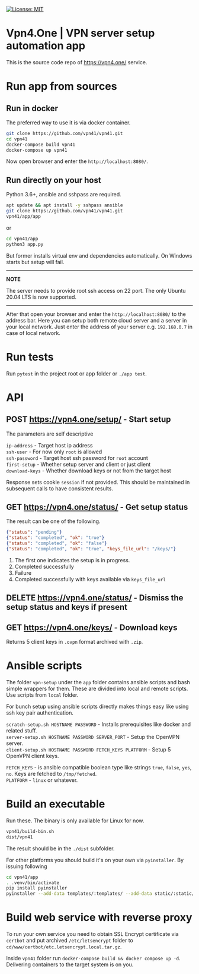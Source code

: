 [![License: MIT](https://img.shields.io/badge/License-MIT-blue.svg)](https://opensource.org/licenses/MIT)

# Vpn4.One | VPN server setup automation app

This is the source code repo of https://vpn4.one/ service. 

# Run app from sources

## Run in docker   

The preferred way to use it is via docker container.  
  
```bash
git clone https://github.com/vpn41/vpn41.git
cd vpn41
docker-compose build vpn41
docker-compose up vpn41
```

Now open browser and enter the `http://localhost:8080/`.

## Run directly on your host 

Python 3.6+, ansible and sshpass are required. 

```bash
apt update && apt install -y sshpass ansible
git clone https://github.com/vpn41/vpn41.git
vpn41/app/app
```

or 

```bash
cd vpn41/app
python3 app.py
```

But former installs virtual env and dependencies automatically. On Windows starts but setup will fail. 

---
**NOTE**

The server needs to provide root ssh access on 22 port. The only Ubuntu 20.04 LTS is now supported. 

---

After that open your browser and enter the `http://localhost:8080/` to the address bar. Here you can setup both remote cloud
server and a server in your local network. Just enter the address of your server e.g. `192.168.0.7` in case of local network. 

# Run tests

Run `pytest` in the project root or app folder or `./app test`.

# API
## POST https://vpn4.one/setup/ - Start setup 

The parameters are self descriptive 

`ip-address` - Target host ip address  
`ssh-user` - For now only `root` is allowed  
`ssh-password` - Target host ssh password for `root` account  
`first-setup` - Whether setup server and client or just client  
`download-keys` - Whether download keys or not from the target host

Response sets cookie `session` if not provided. This should be maintained in subsequent calls to have consistent results.

## GET https://vpn4.one/status/ - Get setup status

The result can be one of the following.

```json
{"status": "pending"}
{"status": "completed", "ok": "true"}
{"status": "completed", "ok": "false"}
{"status": "completed", "ok": "true", "keys_file_url": "/keys/"}
```

1. The first one indicates the setup is in progress.
2. Completed successfully 
3. Failure
4. Completed successfully with keys available via `keys_file_url`

## DELETE https://vpn4.one/status/ - Dismiss the setup status and keys if present 

## GET https://vpn4.one/keys/ - Download keys

Returns 5 client keys in `.ovpn` format archived with `.zip`.   

# Ansible scripts

The folder `vpn-setup` under the `app` folder contains ansible scripts and bash simple wrappers for them. These are divided into
local and remote scripts. Use scripts from `local` folder. 

For bunch setup using ansible scripts directly makes things easy like using ssh key pair authentication. 

`scratch-setup.sh HOSTNAME PASSWORD` - Installs prerequisites like docker and related stuff.  
`server-setup.sh HOSTNAME PASSWORD SERVER_PORT` - Setup the OpenVPN server.  
`client-setup.sh HOSTNAME PASSWORD FETCH_KEYS PLATFORM` - Setup 5 OpenVPN client keys.

`FETCH_KEYS` - is ansible compatible boolean type like strings `true`, `false`, `yes`, `no`. Keys are fetched to `/tmp/fetched`.  
`PLATFORM` - `linux` or whatever.

# Build an executable 

Run these. The binary is only available for Linux for now.

```bash
vpn41/build-bin.sh
dist/vpn41
```

The result should be in the `./dist` subfolder.  

For other platforms you should build it's on your own via `pyinstaller`. By issuing following
 
```bash
cd vpn41/app
. .venv/bin/activate
pip install pyinstaller
pyinstaller --add-data templates/:templates/ --add-data static/:static/ --add-data vpn-setup/:vpn-setup/ --onefile app.py --name vpn41
```

# Build web service with reverse proxy
 
To run your own service you need to obtain SSL Encrypt certificate via `certbot` and 
put archived `/etc/letsencrypt` folder to `cd/www/certbot/etc.letsencrypt.local.tar.gz`. 

Inside `vpn41` folder run `docker-compose build && docker compose up -d`.
Delivering containers to the target system is on you.   

